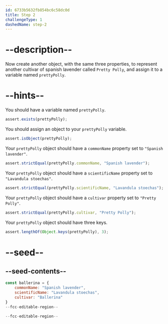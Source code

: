 ```yaml
---
id: 6733b5632fb854bc6c58dc0d
title: Step 2
challengeType: 1
dashedName: step-2
---
```


# --description--

Now create another object, with the same three properties, to represent another cultivar of spanish lavender called `Pretty Polly`, and assign it to a variable named `prettyPolly`.

# --hints--

You should have a variable named `prettyPolly`.

```js
assert.exists(prettyPolly);
```

You should assign an object to your `prettyPolly` variable.

```js
assert.isObject(prettyPolly);
```

Your `prettyPolly` object should have a `commonName` property set to `"Spanish lavender"`.

```js
assert.strictEqual(prettyPolly.commonName, "Spanish lavender");
```

Your `prettyPolly` object should have a `scientificName` property set to `"Lavandula stoechas"`.

```js
assert.strictEqual(prettyPolly.scientificName, "Lavandula stoechas");
```

Your `prettyPolly` object should have a `cultivar` property set to `"Pretty Polly"`.

```js
assert.strictEqual(prettyPolly.cultivar, "Pretty Polly");
```

Your `prettyPolly` object should have three keys.

```js
assert.lengthOf(Object.keys(prettyPolly), 3);
```

# --seed--

## --seed-contents--

```js
const ballerina = {
    commonName: "Spanish lavender",
    scientificName: "Lavandula stoechas",
    cultivar: "Ballerina"
}
--fcc-editable-region--

--fcc-editable-region--
```
